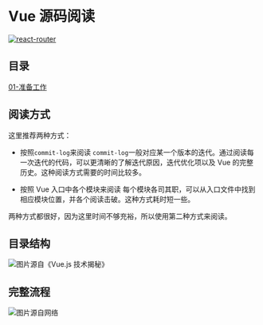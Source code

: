 # Vue 源码阅读
<a href="https://github.com/vuejs/vue"><img src="https://img.shields.io/badge/vue-v2.6.10-blue.svg" alt="react-router"></a>

## 目录
<a href="https://github.com/FightingHao/vue-source/issues/1">01-准备工作</a>

## 阅读方式
这里推荐两种方式：
- 按照`commit-log`来阅读
  `commit-log`一般对应某一个版本的迭代。通过阅读每一次迭代的代码，可以更清晰的了解迭代原因，迭代优化项以及 Vue 的完整历史。这种阅读方式需要的时间比较多。

- 按照 Vue 入口中各个模块来阅读
  每个模块各司其职，可以从入口文件中找到相应模块位置，并各个阅读击破。这种方式耗时短一些。

两种方式都很好，因为这里时间不够充裕，所以使用第二种方式来阅读。

## 目录结构
![图片源自《Vue.js 技术揭秘》](https://fightinghao.github.io/vue-source/images/readme/mind.png)

## 完整流程
![图片源自网络](https://fightinghao.github.io/vue-source/images/readme/start.png)

